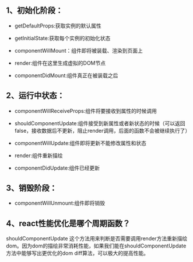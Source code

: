 ## 1、初始化阶段：

* getDefaultProps:获取实例的默认属性  

* getInitialState:获取每个实例的初始化状态  

* componentWillMount：组件即将被装载、渲染到页面上 

* render:组件在这里生成虚拟的DOM节点  

* componentDidMount:组件真正在被装载之后    

## 2、运行中状态：

* componentWillReceiveProps:组件将要接收到属性的时候调用

* shouldComponentUpdate:组件接受到新属性或者新状态的时候（可以返回false，接收数据后不更新，阻止render调用，后面的函数不会被继续执行了）

* componentWillUpdate:组件即将更新不能修改属性和状态

* render:组件重新描绘

* componentDidUpdate:组件已经更新

## 3、销毁阶段：

* componentWillUnmount:组件即将销毁

## 4、react性能优化是哪个周期函数？

shouldComponentUpdate 这个方法用来判断是否需要调用render方法重新描绘dom。因为dom的描绘非常消耗性能，如果我们能在shouldComponentUpdate方法中能够写出更优化的dom diff算法，可以极大的提高性能。